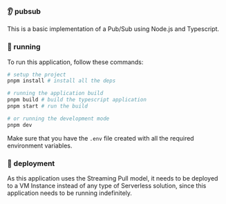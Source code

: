 ### 👂 pubsub

This is a basic implementation of a Pub/Sub using Node.js and Typescript.

### 🏃 running

To run this application, follow these commands:

```bash
# setup the project
pnpm install # install all the deps

# running the application build
pnpm build # build the typescript application
pnpm start # run the build

# or running the development mode
pnpm dev
```

Make sure that you have the `.env` file created with all the required environment variables.

### 🚀 deployment

As this application uses the Streaming Pull model, it needs to be deployed to a VM Instance instead of any type of Serverless solution, since this application needs to be running indefinitely.
